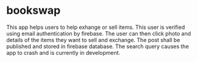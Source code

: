 # bookswap
This app helps users to help exhange or sell items.
This user is verified using email authentication by firebase.
The user can then click photo and details of the items they want to sell and exchange.
The post shall be published and stored in firebase database.
The search query causes the app to crash and is currently in development.
